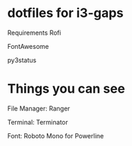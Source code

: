 # dotfiles for i3-gaps

Requirements
Rofi

FontAwesome

py3status

# Things you can see
File Manager: Ranger

Terminal: Terminator

Font: Roboto Mono for Powerline
